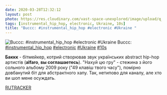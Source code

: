 ```yaml
---
date: 2020-03-28T12:32:12
layout: post
photo: https://res.cloudinary.com/vast-space-unexplored/image/upload/q_auto,dpr_auto,w_auto/photos/photo_927_28-03-2020_12-32-12.jpg
tags: [instrumental_hip_hop, electronic, Ukraine, 10s]
title: "Buccc: #instrumental_hip_hop #electronic #Ukraine "
---
```

![Buccc: #instrumental_hip_hop #electronic #Ukraine ](https://res.cloudinary.com/vast-space-unexplored/image/upload/q_auto,dpr_auto,w_auto/photos/photo_927_28-03-2020_12-32-12.jpg)
Buccc: [#instrumental_hip_hop](/tags/#instrumental_hip_hop) [#electronic](/tags/#electronic) [#Ukraine](/tags/#Ukraine) [#10s](/tags/#10s)

**Баккк** - бітмейкер, котрий створював звук українських abstract hip-hop артистів (**alfaro**, **вы соглашаетесь**). &quot;Нахуй цю гру&quot; - стежина з його сольного альбому 2009 року (&quot;49 клавіш твого часу&quot;), помірно довбанутий біт для абстрактного хапу. Так, нетипово для каналу, але хто ви шоп мене осуждать.

[RUTRACKER](https://rutracker.org/forum/viewtopic.php?t=4187298)